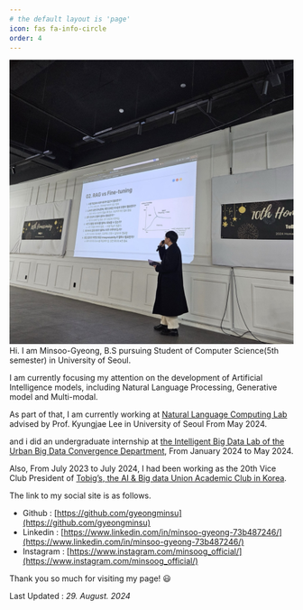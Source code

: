 ```yaml
---
# the default layout is 'page'
icon: fas fa-info-circle
order: 4
---
```


![github_profile.jpg](/assets/img/github_profile.jpg)
Hi. I am Minsoo-Gyeong, B.S pursuing Student of Computer Science(5th semester) in University of Seoul.

I am currently focusing my attention on the development of Artificial Intelligence models, including Natural Language Processing, Generative model and Multi-modal.

As part of that, I am currently working at [Natural Language Computing Lab](https://nlc-uos.github.io/) advised by Prof. Kyungjae Lee in University of Seoul From May 2024.

and i did an undergraduate internship at [the Intelligent Big Data Lab of the Urban Big Data Convergence Department](https://intelligent-big-data-lab.notion.site/), From January 2024 to May 2024.

Also, From July 2023 to July 2024, I had been working as the 20th Vice Club President of [Tobig’s, the AI & Big data Union Academic Club in Korea](https://tobigs-datamarket.github.io/).

The link to my social site is as follows.

- Github : [https://github.com/gyeongminsu](https://github.com/gyeongminsu)
- Linkedin : [https://www.linkedin.com/in/minsoo-gyeong-73b487246/](https://www.linkedin.com/in/minsoo-gyeong-73b487246/)
- Instagram : [https://www.instagram.com/minsoog_official/](https://www.instagram.com/minsoog_official/)

Thank you so much for visiting my page! 😃

Last Updated : _29. August. 2024_